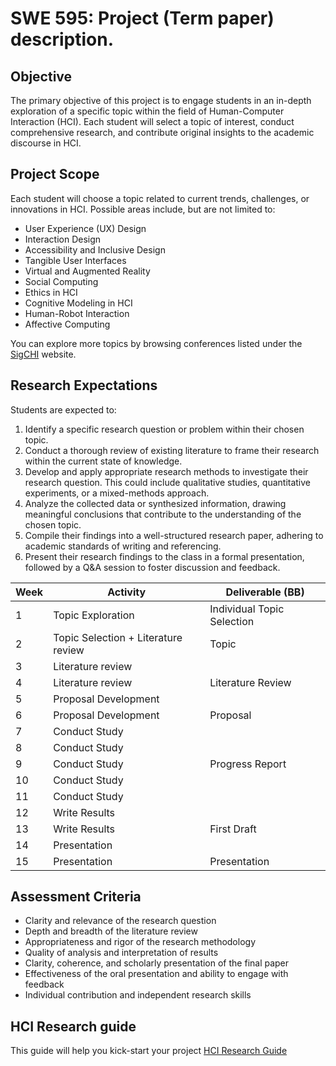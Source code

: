 # SWE 595: Project (Term paper) description.

## Objective
The primary objective of this project is to engage students in an in-depth exploration of a specific topic within the field of Human-Computer Interaction (HCI). Each student will select a topic of interest, conduct comprehensive research, and contribute original insights to the academic discourse in HCI.

## Project Scope
Each student will choose a topic related to current trends, challenges, or innovations in HCI. Possible areas include, but are not limited to:

- User Experience (UX) Design
- Interaction Design
- Accessibility and Inclusive Design
- Tangible User Interfaces
- Virtual and Augmented Reality
- Social Computing
- Ethics in HCI
- Cognitive Modeling in HCI
- Human-Robot Interaction
- Affective Computing

You can explore more topics by browsing conferences listed under the [SigCHI](https://sigchi.org/) website. 

## Research Expectations
Students are expected to:

1. Identify a specific research question or problem within their chosen topic.
2. Conduct a thorough review of existing literature to frame their research within the current state of knowledge.
3. Develop and apply appropriate research methods to investigate their research question. This could include qualitative studies, quantitative experiments, or a mixed-methods approach.
4. Analyze the collected data or synthesized information, drawing meaningful conclusions that contribute to the understanding of the chosen topic.
5. Compile their findings into a well-structured research paper, adhering to academic standards of writing and referencing.
6. Present their research findings to the class in a formal presentation, followed by a Q&A session to foster discussion and feedback.

| Week | Activity                                     | Deliverable (BB)                       |
|------|----------------------------------------------|-----------------------------------------|
| 1    | Topic Exploration                            | Individual Topic Selection              |
| 2    | Topic Selection + Literature review          | Topic                                   |
| 3    | Literature review                            |                                         |
| 4    | Literature review                            | Literature Review                       |
| 5    | Proposal Development                         |                                         |
| 6    | Proposal Development                         | Proposal                                |
| 7    | Conduct Study                                |                                         |
| 8    | Conduct Study                                |                                         |
| 9    | Conduct Study                                | Progress Report                         |
| 10   | Conduct Study                                |                                         |
| 11   | Conduct Study                                |                                         |
| 12   | Write Results                                |                                         |
| 13   | Write Results                                | First Draft                             |
| 14   | Presentation                                 |                                         |
| 15   | Presentation                                 | Presentation                            |

## Assessment Criteria
- Clarity and relevance of the research question
- Depth and breadth of the literature review
- Appropriateness and rigor of the research methodology
- Quality of analysis and interpretation of results
- Clarity, coherence, and scholarly presentation of the final paper
- Effectiveness of the oral presentation and ability to engage with feedback
- Individual contribution and independent research skills

## HCI Research guide
This guide will help you kick-start your project [HCI Research Guide](https://github.com/hammadojh/hci_course/blob/main/hic_research_guide.md)
